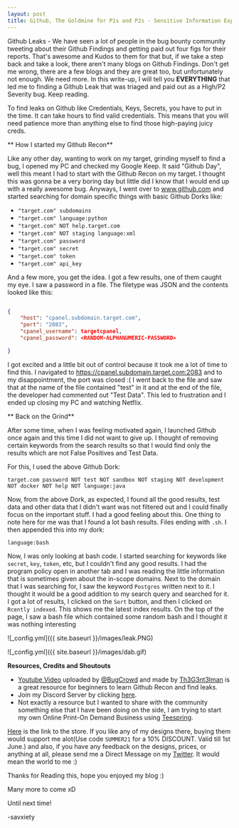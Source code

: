 ```yaml
---
layout: post
title: Github, The Goldmine for P1s and P2s - Sensitive Information Exposure via Github by a Company Employee
---
```


Github Leaks - We have seen a lot of people in the bug bounty community tweeting about their Github Findings and getting paid out four figs for their reports. That's awesome and Kudos to them for that but, if we take a step back and take a look, there aren't many blogs on Github Findings. Don't get me wrong, there are a few blogs and they are great too, but unfortunately not enough. We need more. In this write-up, I will tell you **EVERYTHING** that led me to finding a Github Leak that was triaged and paid out as a High/P2 Severity bug. Keep reading. 

To find leaks on Github like Credentials, Keys, Secrets, you have to put in the time. It can take hours to find valid credentials. This means that you will need patience more than anything else to find those high-paying juicy creds.


** How I started my Github Recon**

Like any other day, wanting to work on my target, grinding myself to find a bug, I opened my PC and checked my Google Keep. It said "Github Day", well this meant I had to start with the Github Recon on my target. I thought this was gonna be a very boring day but little did I know that I would end up with a really awesome bug. Anyways, I went over to www.github.com and started searching for domain specific things with basic Github Dorks like:


- `"target.com" subdomains`
- `"target.com" language:python`
- `"target.com" NOT help.target.com`
- `"target.com" NOT staging language:xml`
- `"target.com" password`
- `"target.com" secret`
- `"target.com" token`
- `"target.com" api_key`

And a few more, you get the idea. I got a few results, one of them caught my eye. I saw a password in a file. The filetype was JSON and the contents looked like this:

```json

{
	"host": "cpanel.subdomain.target.com",
	"port": "2083",
	"cpanel_username": targetcpanel,
	"cpanel_password": <RANDOM-ALPHANUMERIC-PASSWORD>

}

```

I got excited and a little bit out of control because it took me a lot of time to find this. I navigated to https://cpanel.subdomain.target.com:2083 and to my disappointment, the port was closed :(
I went back to the file and saw that at the name of the file contained "test" in it and at the end of the file, the developer had commented out "Test Data". This led to frustration and I ended up closing my PC and watching Netflix. 


** Back on the Grind**

After some time, when I was feeling motivated again, I launched Github once again and this time I did not want to give up. I thought of removing certain keywords from the search results so that I would find only the results which are not False Positives and Test Data.

For this, I used the above Github Dork:


`target.com password NOT test NOT sandbox NOT staging NOT development NOT docker NOT help NOT language:java` 

Now, from the above Dork, as expected, I found all the good results, test data and other data that I didn't want was not filtered out and I could finally focus on the important stuff. I had a good feeling about this. One thing to note here for me was that I found a lot bash results. Files ending with `.sh`. I then  appended this into my dork:

`language:bash`

Now, I was only looking at bash code. I started searching for keywords like `secret`, `key`, `token`, etc, but I couldn't find any good results. I had the program policy open in another tab and I was reading the little information that is sometimes given about the in-scope domains. Next to the domain that I was searching for, I saw the keyword `Postgres` written next to it. I thought it would be a good addition to my search query and searched for it. I got a lot of results, I clicked on the `Sort` button, and then I clicked on `Rcently indexed`. This shows me the latest index results. On the top of the page, I saw a bash file which contained some random bash and I thought it was nothing interesting 

![_config.yml]({{ site.baseurl }}/images/leak.PNG)





![_config.yml]({{ site.baseurl }}/images/dab.gif)

**Resources, Credits and Shoutouts**

- [Youtube Video](https://www.youtube.com/watch?v=l0YsEk_59fQ) uploaded by [@BugCrowd](https://twitter.com/Bugcrowd) and made by [Th3G3nt3lman](https://twitter.com/Th3G3nt3lman) is a great resource for beginners to learn Github Recon and find leaks. 
- Join my Discord Server by clicking [here](https://discord.com/invite/VPtSS8gfZ4).
- Not exactly a resource but I wanted to share with the community something else that I have been doing on the side, I am trying to start my own Online Print-On Demand Business using [Teespring](https://teespring.com/). 

[Here](https://savswag.creator-spring.com/) is the link to the store. If you like any of my designs there, buying them would support me alot(Use code `SUMMER21` for a 10% DISCOUNT. Valid till 1st June.) and also, if you have any feedback on the designs, prices, or anything at all, please send me a Direct Message on my [Twitter](https://twitter.com/savxiety). It would mean the world to me :)

Thanks for Reading this, hope you enjoyed my blog :)

Many more to come xD

Until next time!


-savxiety
